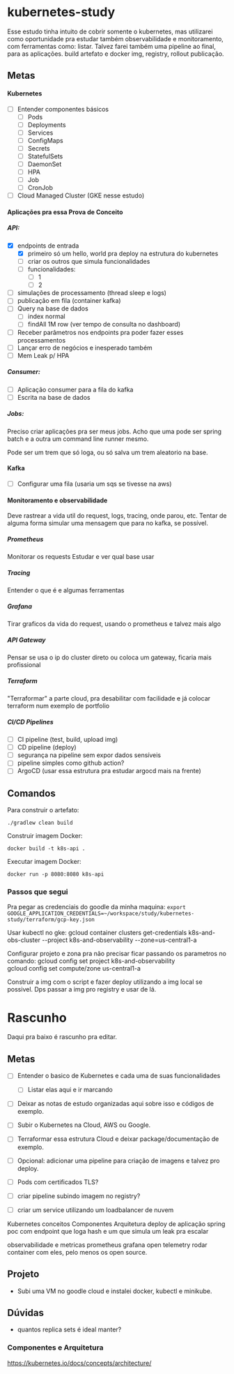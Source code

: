 # kubernetes-study

Esse estudo tinha intuito de cobrir somente o kubernetes, mas utilizarei como oportunidade pra estudar também observabilidade e monitoramento, com ferramentas como:
listar.
Talvez farei também uma pipeline ao final, para as aplicações. build artefato e docker img, registry, rollout publicação.

## Metas

#### Kubernetes

- [ ] Entender componentes básicos
  - [ ] Pods
  - [ ] Deployments
  - [ ] Services
  - [ ] ConfigMaps
  - [ ] Secrets
  - [ ] StatefulSets
  - [ ] DaemonSet
  - [ ] HPA
  - [ ] Job
  - [ ] CronJob
- [ ] Cloud Managed Cluster (GKE nesse estudo)

#### Aplicações pra essa Prova de Conceito

##### API:

- [x] endpoints de entrada
  - [x] primeiro só um hello, world pra deploy na estrutura do kubernetes
  - [ ] criar os outros que simula funcionalidades
  - [ ] funcionalidades:
    - [ ] 1
    - [ ] 2
- [ ] simulações de processamento (thread sleep e logs)
- [ ] publicação em fila (container kafka)
- [ ] Query na base de dados
  - [ ] index normal
  - [ ] findAll 1M row (ver tempo de consulta no dashboard)
- [ ] Receber parâmetros nos endpoints pra poder fazer esses processamentos
- [ ] Lançar erro de negócios e inesperado também
- [ ] Mem Leak p/ HPA

##### Consumer:

- [ ] Aplicação consumer para a fila do kafka
- [ ] Escrita na base de dados

##### Jobs:

Preciso criar aplicações pra ser meus jobs. Acho que uma pode ser spring batch e a
outra um command line runner mesmo.

Pode ser um trem que só loga, ou só salva um trem aleatorio na base.

#### Kafka

- [ ] Configurar uma fila (usaria um sqs se tivesse na aws)

#### Monitoramento e observabilidade

Deve rastrear a vida util do request, logs, tracing, onde parou, etc.
Tentar de alguma forma simular uma mensagem que para no kafka, se possível.

##### Prometheus

Monitorar os requests
Estudar e ver qual base usar

##### Tracing

Entender o que é e algumas ferramentas

##### Grafana

Tirar graficos da vida do request, usando o prometheus e talvez mais algo

##### API Gateway

Pensar se usa o ip do cluster direto ou coloca um gateway, ficaria mais profissional

##### Terraform

"Terraformar" a parte cloud, pra desabilitar com facilidade e já colocar terraform num exemplo de portfolio

##### CI/CD Pipelines

- [ ] CI pipeline (test, build, upload img)
- [ ] CD pipeline (deploy)
- [ ] segurança na pipeline sem expor dados sensíveis
- [ ] pipeline simples como github action?
- [ ] ArgoCD (usar essa estrutura pra estudar argocd mais na frente)

## Comandos

Para construir o artefato:

```shell
./gradlew clean build
```

Construir imagem Docker:

```shell
docker build -t k8s-api .
```

Executar imagem Docker:

```shell
docker run -p 8080:8080 k8s-api
```

### Passos que segui

Pra pegar as credenciais do goodle da minha maquina:
`export GOOGLE_APPLICATION_CREDENTIALS=~/workspace/study/kubernetes-study/terraform/gcp-key.json`

Usar kubectl no gke:
gcloud container clusters get-credentials k8s-and-obs-cluster --project k8s-and-observability --zone=us-central1-a

Configurar projeto e zona pra não precisar ficar passando os parametros no comando:
gcloud config set project k8s-and-observability  
gcloud config set compute/zone us-central1-a

Construir a img com o script e fazer deploy utilizando a img local se possivel. Dps passar a img pro registry e usar de lá.

# Rascunho

Daqui pra baixo é rascunho pra editar.

## Metas

- [ ] Entender o basico de Kubernetes e cada uma de suas funcionalidades
  - [ ] Listar elas aqui e ir marcando
- [ ] Deixar as notas de estudo organizadas aqui sobre isso e códigos de exemplo.
- [ ] Subir o Kubernetes na Cloud, AWS ou Google.
- [ ] Terraformar essa estrutura Cloud e deixar package/documentação de exemplo.
- [ ] Opcional: adicionar uma pipeline para criação de imagens e talvez pro deploy.
- [ ] Pods com certificados TLS?

- [ ] criar pipeline subindo imagem no registry?
- [ ] criar um service utilizando um loadbalancer de nuvem

Kubernetes
conceitos
Componentes
Arquitetura
deploy de aplicação spring
poc com endpoint que loga hash e um que simula um leak pra escalar

observabilidade e metricas
prometheus
grafana
open telemetry
rodar container com eles, pelo menos os open source.

## Projeto

- Subi uma VM no goodle cloud e instalei docker, kubectl e minikube.

## Dúvidas

- quantos replica sets é ideal manter?

### Componentes e Arquitetura

https://kubernetes.io/docs/concepts/architecture/
